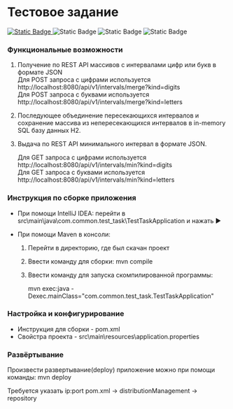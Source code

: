 # Тестовое задание


[![Static Badge](https://img.shields.io/badge/Apache_Maven-3.9.6-blue?logo=apache%20maven&link=https%3A%2F%2Fspring.io%2Fprojects%2Fspring-boot%2F) ](https://img.shields.io/badge/Apache_Maven-3.9.6-blue?logo=apache%20maven&link=https%3A%2F%2Fmaven.apache.org%2Fguides%2Findex.html) 
![Static Badge](https://img.shields.io/badge/https%3A%2F%2Fimg.shields.io%2Fbadge%2F-3.2.1-blue?logo=SpringBoot&label=Spring%20Boot&link=https%3A%2F%2Fspring.io%2Fprojects%2Fspring-boot%2F) 
![Static Badge](https://img.shields.io/badge/H2_database-blue?logo=database&link=https%3A%2F%2Fwww.h2database.com%2Fhtml%2Ftutorial.html) 
![Static Badge](https://img.shields.io/badge/Hibernate--core-6.4.2.Final-blue?logo=hibernate&link=https%3A%2F%2Fhibernate.org%2Fsearch%2Fdocumentation%2F)


### Функциональные возможности
1. Получение по REST API массивов с интервалами цифр или букв в формате JSON        
   Для POST запроса с цифрами используется http://localhost:8080/api/v1/intervals/merge?kind=digits   
   Для POST запроса с буквами используется http://localhost:8080/api/v1/intervals/merge?kind=letters
2. Последующее объединение пересекающихся интервалов и сохранение массива из непересекающихся интервалов в in-memory SQL базу
   данных H2.
3. Выдача по REST API минимального интервал в формате JSON.

   Для GET запроса с цифрами используется http://localhost:8080/api/v1/intervals/min?kind=digits   
   Для GET запроса с буквами используется http://localhost:8080/api/v1/intervals/min?kind=letters

### Инструкция по сборке приложения
* При помощи IntelliJ IDEA: перейти в src\main\java\com.common.test_task\TestTaskApplication и нажать ▶
* При помощи Maven в консоли:
  
   1. Перейти в директорию, где был скачан проект️
   2. Ввести команду для сборки: mvn compile
   3. Ввести команду для запуска скомпилированной программы:
  
        mvn exec:java -Dexec.mainClass="com.common.test_task.TestTaskApplication"

### Настройка и конфигурирование
* Инструкция для сборки - pom.xml
* Свойстра проекта - src\main\resources\application.properties


### Развёртывание
Произвести развертывание(deploy) приложение можно при помощи команды: mvn deploy

Требуется указать ip:port pom.xml -> distributionManagement -> repository
